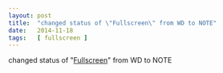```yaml
---
layout: post
title:  "changed status of \"Fullscreen\" from WD to NOTE"
date:   2014-11-18
tags:   [ fullscreen ]
---
```


changed status of "[Fullscreen](/spec/fullscreen)" from WD to NOTE

